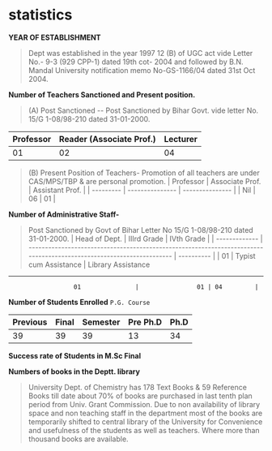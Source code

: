 # statistics
**YEAR OF ESTABLISHMENT**

> Dept was established in the year 1997 12 (B) of UGC act vide Letter No.- 9-3 (929 CPP-1) dated 19th cot- 2004 and followed by B.N. Mandal University notification memo No-GS-1166/04 dated 31st Oct 2004.

**Number of Teachers Sanctioned and Present position.**

> (A)  Post Sanctioned  --  Post Sanctioned by Bihar Govt. vide letter No. 15/G 1-08/98-210 dated 31-01-2000.
> 
| Professor | Reader (Associate Prof.) | Lecturer |
| --------- | ------------------------ | -------- |
| 01        | 02                       | 04       |

> (B)   Present Position of Teachers- Promotion of all teachers are under CAS/MPS/TBP & are personal promotion.
| Professor | Associate Prof. | Assistant Prof. |
| --------- | --------------- | --------------- |
| Nil       | 06              | 01              |

**Number of Administrative Staff-**

> Post Sanctioned by Govt of Bihar  Letter No 15/G 1-08/98-210  dated 31-01-2000.
| Head of Dept. | IIIrd Grade                                                                                                          | IVth Grade |
| ------------- | -------------------------------------------------------------------------------------------------------------------- | ---------- |
| 01            | Typist cum Assistance  |  Library Assistance

----------

                      01               |                01 | 04         |

**Number of Students Enrolled**
``P.G. Course``

| Previous | Final | Semester | Pre Ph.D | Ph.D |
| -------- | ----- | -------- | -------- | ---- |
| 39       | 39    | 39       | 13       | 34   |

**Success rate of Students in M.Sc Final**



**Numbers of books in the Deptt. library**

> University Dept. of Chemistry has 178 Text Books & 59 Reference Books till date about 70% of books are purchased  in last tenth plan period from Univ. Grant Commission. Due to non availability of library space and non teaching staff in the department most of the books are temporarily shifted to central library of the University for Convenience and usefulness of the students as well as teachers. Where more than thousand books are available.



